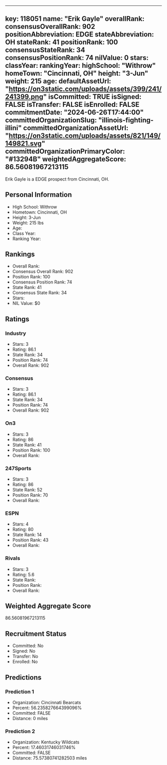 ---
  key: 118051
  name: "Erik Gayle"
  overallRank: 
  consensusOverallRank: 902
  positionAbbreviation: EDGE
  stateAbbreviation: OH
  stateRank: 41
  positionRank: 100
  consensusStateRank: 34
  consensusPositionRank: 74
  nilValue: 0
  stars: 
  classYear: 
  rankingYear: 
  highSchool: "Withrow"
  homeTown: "Cincinnati, OH"
  height: "3-Jun"
  weight: 215
  age: 
  defaultAssetUrl: "https://on3static.com/uploads/assets/399/241/241399.png"
  isCommitted: TRUE
  isSigned: FALSE
  isTransfer: FALSE
  isEnrolled: FALSE
  commitmentDate: "2024-06-26T17:44:00"
  committedOrganizationSlug: "illinois-fighting-illini"
  committedOrganizationAssetUrl: "https://on3static.com/uploads/assets/821/149/149821.svg"
  committedOrganizationPrimaryColor: "#13294B"
  weightedAggregateScore: 86.56081967213115
  ---
  
  Erik Gayle is a EDGE prospect from Cincinnati, OH.
  
  ## Personal Information
  - High School: Withrow
  - Hometown: Cincinnati, OH
  - Height: 3-Jun
  - Weight: 215 lbs
  - Age: 
  - Class Year: 
  - Ranking Year: 
  
  ## Rankings
  - Overall Rank: 
  - Consensus Overall Rank: 902
  - Position Rank: 100
  - Consensus Position Rank: 74
  - State Rank: 41
  - Consensus State Rank: 34
  - Stars: 
  - NIL Value: $0
  
  ## Ratings
  
  ### Industry
  - Stars: 3
  - Rating: 86.1
  - State Rank: 34
  - Position Rank: 74
  - Overall Rank: 902
  
  ### Consensus
  - Stars: 3
  - Rating: 86.1
  - State Rank: 34
  - Position Rank: 74
  - Overall Rank: 902
  
  ### On3
  - Stars: 3
  - Rating: 86
  - State Rank: 41
  - Position Rank: 100
  - Overall Rank: 
  
  ### 247Sports
  - Stars: 3
  - Rating: 86
  - State Rank: 52
  - Position Rank: 70
  - Overall Rank: 
  
  ### ESPN
  - Stars: 4
  - Rating: 80
  - State Rank: 14
  - Position Rank: 43
  - Overall Rank: 
  
  ### Rivals
  - Stars: 3
  - Rating: 5.6
  - State Rank: 
  - Position Rank: 
  - Overall Rank: 
  
  ## Weighted Aggregate Score
  86.56081967213115
  
  ## Recruitment Status
  - Committed: No
  - Signed: No
  - Transfer: No
  - Enrolled: No
  
  
  
  ## Predictions
  
  ### Prediction 1
  - Organization: Cincinnati Bearcats
  - Percent: 56.235827664399096%
  - Committed: FALSE
  - Distance: 0 miles
  
  ### Prediction 2
  - Organization: Kentucky Wildcats
  - Percent: 17.46031746031746%
  - Committed: FALSE
  - Distance: 75.57380741282503 miles
  